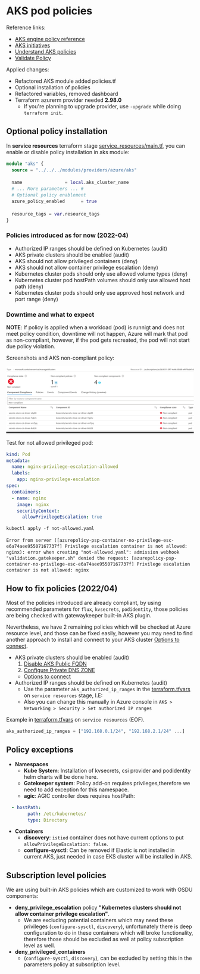 # AKS pod policies

Reference links:

* [AKS engine policy reference](https://docs.microsoft.com/en-us/azure/aks/policy-reference#aks-engine)
* [AKS initiatives](https://docs.microsoft.com/en-us/azure/aks/policy-reference#initiatives)
* [Understand AKS policies](https://docs.microsoft.com/en-us/azure/governance/policy/concepts/policy-for-kubernetes)
* [Validate Policy](https://docs.microsoft.com/en-us/azure/aks/use-azure-policy#validate-a-azure-policy-is-running)

Applied changes:

* Refactored AKS module added policies.tf
* Optional installation of policies
* Refactored variables, removed dashboard
* Terraform azurerm provider needed __2.98.0__
  * If you're planning to upgrade provider, use `-upgrade` while doing `terraform init`.

## Optional policy installation

In __service resources__ terraform stage [service_resources/main.tf](../../infra/templates/osdu-r3-mvp/service_resources/main.tf), you can enable or disable policy installation in aks module:

```terraform
module "aks" {
  source = "../../../modules/providers/azure/aks"

  name                = local.aks_cluster_name
  # ... More parameters ... #
  # Optional policy enablement
  azure_policy_enabled      = true   

  resource_tags = var.resource_tags
}
```

### Policies introduced as for now (2022-04)

* Authorized IP ranges should be defined on Kubernetes (audit)
* AKS private clusters should be enabled (audit)
* AKS should not allow privileged containers (deny)
* AKS should not allow container privilege escalation (deny)
* Kubernetes cluster pods should only use allowed volume types (deny)
* Kubernetes cluster pod hostPath volumes should only use allowed host path (deny)
* Kubernetes cluster pods should only use approved host network and port range (deny)

### Downtime and what to expect

__NOTE__: If policy is applied when a workload (pod) is runnigt and does not meet policy condition, downtime will not happen, Azure will mark that pod as non-compliant, however, if the pod gets recreated, the pod will not start due policy violation.

Screenshots and AKS non-compliant policy:

![image](../images/security/aks-policy.png)

Test for not allowed privileged pod:

```yaml
kind: Pod
metadata: 
  name: nginx-privilege-escalation-allowed
  labels: 
    app: nginx-privilege-escalation
spec: 
  containers: 
  - name: nginx
    image: nginx
    securityContext: 
      allowPrivilegeEscalation: true
```

```shell
kubectl apply -f not-allowed.yaml 

Error from server ([azurepolicy-psp-container-no-privilege-esc-e6a74aee95507167737f] Privilege escalation container is not allowed: nginx): error when creating "not-allowed.yaml": admission webhook "validation.gatekeeper.sh" denied the request: [azurepolicy-psp-container-no-privilege-esc-e6a74aee95507167737f] Privilege escalation container is not allowed: nginx
```

## How to fix policies (2022/04)

Most of the policies introduced are already compliant, by using recommended parameters for `flux`, `kvsecrets`, `podidentity`, those policies are being checked with gatewaykeeper built-in AKS plugin.

Nevertheless, we have 2 remaining policies which will be checked at Azure resource level, and those can be fixed easily, however you may need to find another approach to install and connect to your AKS cluster [Options to connect](https://docs.microsoft.com/en-us/azure/aks/private-clusters#options-for-connecting-to-the-private-cluster).

* AKS private clusters should be enabled (audit)
  1. [Disable AKS Public FQDN](https://docs.microsoft.com/en-us/azure/aks/private-clusters#disable-public-fqdn)
  2. [Configure Private DNS ZONE](https://docs.microsoft.com/en-us/azure/aks/private-clusters#configure-private-dns-zone)
  * [Options to connect](https://docs.microsoft.com/en-us/azure/aks/private-clusters#options-for-connecting-to-the-private-cluster)
* Authorized IP ranges should be defined on Kubernetes (audit)
  * Use the parameter `aks_authorized_ip_ranges` in the [terraform.tfvars](../../infra/templates/osdu-r3-mvp/service_resources/terraform.tfvars) on `service resources` stage, I.E:
  * Also you can change this manually in Azure console in `AKS > Networking > Security > Set authorized IP ranges`

Example in [terraform.tfvars](../../infra/templates/osdu-r3-mvp/service_resources/terraform.tfvars) on `service resources` (EOF).

```terraform
aks_authorized_ip_ranges = ["192.168.0.1/24", "192.168.2.1/24" ...]
```

## Policy exceptions

* __Namespaces__
  * __Kube System__: Installation of kvsecrets, csi provider and podidentity helm charts will be done here.
  * __Gatekeeper system__: Policy add-on requires privileges,therefore we need to add exception for this namespace.
  * __agic__: AGIC controller does requires hostPath:

```yaml
  - hostPath:
        path: /etc/kubernetes/
        type: Directory
```

* __Containers__
  * __discovery__: `istiod` container does not have current options to put `allowPrivilegeEscalation: false`.
  * __configure-sysctl__: Can be removed if Elastic is not installed in current AKS, just needed in case EKS cluster will be installed in AKS.

## Subscription level policies

We are using built-in AKS policies which are customized to work with OSDU components:

* __deny_privilege_escalation__ policy __"Kubernetes clusters should not allow container privilege escalation"__.
  * We are excluding potential containers which may need these privileges (`configure-sysctl`, `discovery`), unfortunately there is deep configuration to do in these containers which will broke functionality, therefore those should be excluded as well at policy subscription level as well.
* __deny_privileged_containers__
  * (`configure-sysctl`, `discovery`), can be excluded by setting this in the parameters policy at subscription level.
